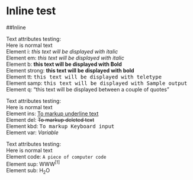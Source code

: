 <html>
<head>
<style>
samp { 
    font-family: monospace;
    size: 24;
}
var { 
    font-style: italic;
}
kbd { 
    font-family: monospace;
}

</style>

<h1>Inline test</h1>

</head>
<body>
##Inline

<p>Text attributes testing: <br/>
Here is normal text<br/>
Element i: <i>this text will be displayed with italic</i><br/>
Element em: <em>this text will be displayed with italic</em><br/>
Element b: <b>this text will be displayed with Bold</b><br/>
Element strong: <strong>this text will be displayed with bold</strong><br/>
Element tt: <tt>this text will be displayed with teletype</tt><br/>
Element samp: <samp>this text will be displayed with Sample output</samp><br/>
Element q: <q>this text will be displayed between a couple of quotes</q><br/>
</p>

<p>Text attributes testing: <br/>
Here is normal text<br/>
Element ins: <ins>To markup underline text</ins><br/>
Element del: <del>To markup deleted text</del><br/>
Element kbd: <kbd>To markup Keyboard input</kbd><br/>
Element var: <var>Variable</var><br/>
</p>

<p>Text attributes testing: <br/>
Here is normal text<br/>
Element code: <code>A piece of computer code</code><br/>
Element sup: WWW<sup>[1]</sup><br/>
Element sub: H<sub>2</sub>O<br/>
</p>



</body>
</html>

